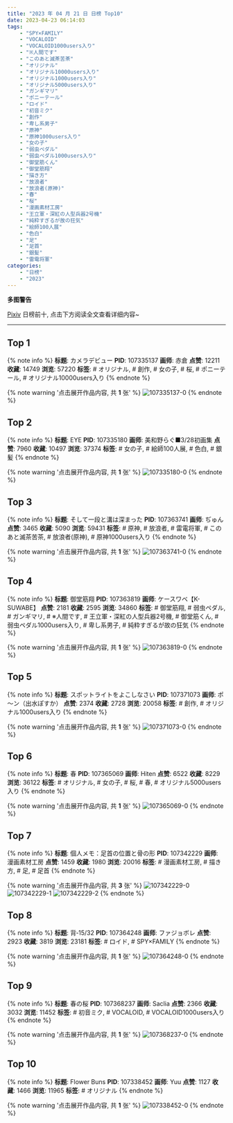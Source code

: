 ```yaml
---
title: "2023 年 04 月 21 日 日榜 Top10"
date: 2023-04-23 06:14:03
tags:
    - "SPY×FAMILY"
    - "VOCALOID"
    - "VOCALOID1000users入り"
    - "※人間です"
    - "このあと滅茶苦茶"
    - "オリジナル"
    - "オリジナル10000users入り"
    - "オリジナル1000users入り"
    - "オリジナル5000users入り"
    - "ガンギマリ"
    - "ポニーテール"
    - "ロイド"
    - "初音ミク"
    - "創作"
    - "卑し系男子"
    - "原神"
    - "原神1000users入り"
    - "女の子"
    - "弱虫ペダル"
    - "弱虫ペダル1000users入り"
    - "御堂筋くん"
    - "御堂筋翔"
    - "描き方"
    - "放浪者"
    - "放浪者(原神)"
    - "春"
    - "桜"
    - "漫画素材工房"
    - "王立軍・深紅の人型兵器2号機"
    - "純粋すぎるが故の狂気"
    - "絵師100人展"
    - "色白"
    - "足"
    - "足首"
    - "銀髪"
    - "雷電将軍"
categories:
    - "日榜"
    - "2023"
---
```


<i class="fa fa-triangle-exclamation"></i>**多图警告**<i class="fa fa-triangle-exclamation"></i>

[Pixiv](https://www.pixiv.net/) 日榜前十, 点击下方阅读全文查看详细内容~

<!-- more -->

---

## Top 1

{% note info %}
**标题**: カメラデビュー
**PID**: 107335137 **画师**: 赤倉
**点赞**: 12211 **收藏**: 14749 **浏览**: 57220
**标签**: # オリジナル, # 創作, # 女の子, # 桜, # ポニーテール, # オリジナル10000users入り
{% endnote %}

{% note warning '点击展开作品内容, 共 **1** 张' %}
![107335137-0](https://i.pixiv.re/img-original/img/2023/04/20/00/28/47/107335137_p0.png)
{% endnote %}

## Top 2

{% note info %}
**标题**: EYE
**PID**: 107335180 **画师**: 美和野らぐ■3/28初画集
**点赞**: 7960 **收藏**: 10497 **浏览**: 37374
**标签**: # 女の子, # 絵師100人展, # 色白, # 銀髪
{% endnote %}

{% note warning '点击展开作品内容, 共 **1** 张' %}
![107335180-0](https://i.pixiv.re/img-original/img/2023/04/20/00/01/36/107335180_p0.png)
{% endnote %}

## Top 3

{% note info %}
**标题**: そして一段と溝は深まった
**PID**: 107363741 **画师**: ぢゅん
**点赞**: 3465 **收藏**: 5090 **浏览**: 59431
**标签**: # 原神, # 放浪者, # 雷電将軍, # このあと滅茶苦茶, # 放浪者(原神), # 原神1000users入り
{% endnote %}

{% note warning '点击展开作品内容, 共 **1** 张' %}
![107363741-0](https://i.pixiv.re/img-original/img/2023/04/21/00/00/33/107363741_p0.jpg)
{% endnote %}

## Top 4

{% note info %}
**标题**: 御堂筋翔
**PID**: 107363819 **画师**: ケースワベ【K-SUWABE】
**点赞**: 2181 **收藏**: 2595 **浏览**: 34860
**标签**: # 御堂筋翔, # 弱虫ペダル, # ガンギマリ, # ※人間です, # 王立軍・深紅の人型兵器2号機, # 御堂筋くん, # 弱虫ペダル1000users入り, # 卑し系男子, # 純粋すぎるが故の狂気
{% endnote %}

{% note warning '点击展开作品内容, 共 **1** 张' %}
![107363819-0](https://i.pixiv.re/img-original/img/2023/04/21/00/01/00/107363819_p0.jpg)
{% endnote %}

## Top 5

{% note info %}
**标题**: スポットライトをよこしなさい
**PID**: 107371073 **画师**: ポ～ン（出水ぽすか）
**点赞**: 2374 **收藏**: 2728 **浏览**: 20058
**标签**: # 創作, # オリジナル1000users入り
{% endnote %}

{% note warning '点击展开作品内容, 共 **1** 张' %}
![107371073-0](https://i.pixiv.re/img-original/img/2023/04/21/07/30/01/107371073_p0.jpg)
{% endnote %}

## Top 6

{% note info %}
**标题**: 春
**PID**: 107365069 **画师**: Hiten
**点赞**: 6522 **收藏**: 8229 **浏览**: 36122
**标签**: # オリジナル, # 女の子, # 桜, # 春, # オリジナル5000users入り
{% endnote %}

{% note warning '点击展开作品内容, 共 **1** 张' %}
![107365069-0](https://i.pixiv.re/img-original/img/2023/04/21/00/30/01/107365069_p0.jpg)
{% endnote %}

## Top 7

{% note info %}
**标题**: 個人メモ：足首の位置と骨の形
**PID**: 107342229 **画师**: 漫画素材工房
**点赞**: 1459 **收藏**: 1980 **浏览**: 20016
**标签**: # 漫画素材工房, # 描き方, # 足, # 足首
{% endnote %}

{% note warning '点击展开作品内容, 共 **3** 张' %}
![107342229-0](https://i.pixiv.re/img-original/img/2023/04/20/07/00/13/107342229_p0.jpg)
![107342229-1](https://i.pixiv.re/img-original/img/2023/04/20/07/00/13/107342229_p1.jpg)
![107342229-2](https://i.pixiv.re/img-original/img/2023/04/20/07/00/13/107342229_p2.jpg)
{% endnote %}

## Top 8

{% note info %}
**标题**: 背‐15/32
**PID**: 107364248 **画师**: ファジョボレ
**点赞**: 2923 **收藏**: 3819 **浏览**: 23181
**标签**: # ロイド, # SPY×FAMILY
{% endnote %}

{% note warning '点击展开作品内容, 共 **1** 张' %}
![107364248-0](https://i.pixiv.re/img-original/img/2023/04/21/00/08/06/107364248_p0.jpg)
{% endnote %}

## Top 9

{% note info %}
**标题**: 春の桜
**PID**: 107368237 **画师**: Saclia
**点赞**: 2366 **收藏**: 3032 **浏览**: 11452
**标签**: # 初音ミク, # VOCALOID, # VOCALOID1000users入り
{% endnote %}

{% note warning '点击展开作品内容, 共 **1** 张' %}
![107368237-0](https://i.pixiv.re/img-original/img/2023/04/21/02/59/31/107368237_p0.jpg)
{% endnote %}

## Top 10

{% note info %}
**标题**: Flower Buns
**PID**: 107338452 **画师**: Yuu
**点赞**: 1127 **收藏**: 1466 **浏览**: 11965
**标签**: # オリジナル
{% endnote %}

{% note warning '点击展开作品内容, 共 **1** 张' %}
![107338452-0](https://i.pixiv.re/img-original/img/2023/04/20/01/50/18/107338452_p0.jpg)
{% endnote %}

